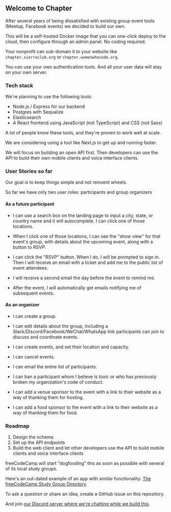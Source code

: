## Welcome to Chapter

After several years of being dissatisfied with existing group event tools (Meetup, Facebook events) we decided to build our own.

This will be a self-hosted Docker image that you can one-click deploy to the cloud, then configure through an admin panel. No coding required.

Your nonprofit can sub-domain it to your website like `chapter.sierraclub.org` or `chapter.womenwhocode.org`. 

You can use your own authentication tools. And all your user data will stay on your own server.

### Tech stack

We're planning to use the following tools:

- Node.js / Express for our backend
- Postgres with Sequalize
- Elasticsearch
- A React frontend using JavaScript (not TypeScript) and CSS (not Sass)

A lot of people know these tools, and they're proven to work well at scale.

We are considering using a tool like Next.js to get up and running faster.

We will focus on building an open API first. Then developers can use the API to build their own mobile clients and voice interface clients.

### User Stories so far

Our goal is to keep things simple and not reinvent wheels.

So far we have only two user roles: participants and group organizers

#### As a future participant

- I can use a search box on the landing page to input a city, state, or country name and it will autocomplete. I can click one of those locations.

- When I click one of those locations, I can see the "show view" for that event's group, with details about the upcoming event, along with a button to RSVP.

- I can click the "RSVP" button. When I do, I will be prompted to sign in. Then I will receive an email with a ticket and add me to the public list of event attendees.

- I will receive a second email the day before the event to remind me.

- After the event, I will automatically get emails notifying me of subsequent events.

#### As an organizer

- I can create a group.

- I can edit details about the group, including a Slack/Discord/Facebook/WeChat/WhatsApp link participants can join to discuss and coordinate events.

- I can create events, and set their location and capacity.

- I can cancel events.

- I can email the entire list of participants.

- I can ban a participant whom I believe is toxic or who has previously broken my organization's code of conduct.

- I can add a venue sponsor to the event with a link to their website as a way of thanking them for hosting.

- I can add a food sponsor to the event with a link to their website as a way of thanking them for food.

### Roadmap

1. Design the schema
2. Set up the API endpoints
3. Build the web client and let other developers use the API to build mobile clients and voice interface clients

freeCodeCamp will start "dogfooding" this as soon as possible with several of its local study groups.

Here's an out-dated example of an app with similar functionality: [The freeCodeCamp Study Group Directory](https://study-group-directory.freecodecamp.org).

To ask a question or share an idea, create a GitHub issue on this repository.

And join [our Discord server where we're chatting while we build this](https://discord.gg/vbRUYWS).
